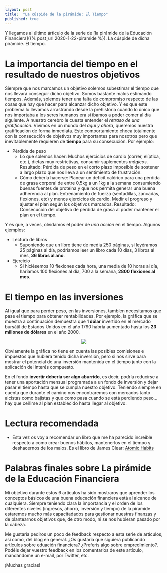 ```yaml
---
layout: post
title:  "La cúspide de la pirámide: El Tiempo"
published: true
---
```


Y llegamos al último árticulo de la serie de [la pirámide de la Educación Financiera]({% post_url 2020-1-22-piramide %}). La cúspide de dicha pirámide. El tiempo. 

# La importancia del tiempo en el resultado de nuestros objetivos

Siempre que nos marcamos un objetivo solemos subestimar el tiempo que nos llevará conseguir dicho objetivo. Somos bastante malos estimando tiempos. Además, solemos tener una falta de compromiso respecto de las cosas que hay que hacer para alcanzar dicho objetivo. Y es que este problema lo llevamos arrastrando desde la prehistoria cuando lo único que nos importaba a los seres humanos era si íbamos a poder comer al día siguiente. A nuestro cerebro le cuesta entender el *retraso de una gratificación*. Vivimos en un mundo del *aquí y ahora*, queremos nuestra gratificación de forma inmediata. Este comportamiento choca totalmente con la consecución de objetivos muy importantes para nosotros pero que inevitablemente requieren de **tiempo** para su consecución. Por ejemplo:

* Pérdida de peso
  * Lo que solemos hacer: Muchos ejercicios de cardio (correr, elíptica, etc.), dietas muy restrictivas, consumir suplementos *mágicos*. Resultado: Pérdida de peso en el corto plazo imposible de sostener a largo plazo que nos lleva a un sentimiento de frustración.
  * Cómo debería hacerse: Planear un deficit calórico para una pérdida de grasa corporal de entre 0,5kg a un 1kg a la semana consumiendo buenas fuentes de proteina y que nos permita generar una buena adherencia al plan. Entrenamiento de fuerza (sentadillas, zancadas, flexiones, etc) y menos ejercicios de cardio. Medir el progreso y ajustar el plan según los objetivos marcados. Resultado: Consecución del objetivo de pérdida de grasa al poder mantener el plan en el tiempo.

Y es que, a veces, olvidamos el poder de *una acción* en el tiempo. Algunos ejemplos:

* Lectura de libros
  * Suponiendo que un libro tiene de media 250 páginas, si leyéramos 25 páginas al día, podríamos leer un libro cada 10 días, 3 libros al mes, **36 libros al año**.
* Ejercicio
  * Si hiciésemos 10 flexiones cada hora, una media de 10 horas al día, haríamos 100 flexiones al día, 700 a la semana, **2800 flexiones al mes**.

# El tiempo en las inversiones

Al igual que para perder peso, en las inversiones, tambíen necesitamos que pase el tiempo para obtener rentabilidades.
Por ejemplo, la gráfica que se muestra a continuación demuestra que **1 dólar** invertido en el mercado bursátil de Estados Unidos en el año 1790 habría aumentado hasta los **23 millones de dólares** en el año 2000.

<p align="center">
<img src="{{ site.baseurl }}/images/valor-dollar.jpg"/>
</p>

Obviamente la gráfica no tiene en cuenta las posibles comisiones e impuestos que hubiera tenido dicha inversión, pero si nos sirve para mostrar el potencial de una inversión mantenida en el tiempo junto con la aplicación del interés compuesto.

En el fondo **invertir debería ser algo aburrido**, es decir, podría reducirse a tener una aportación mensual programada a un fondo de inversión y dejar pasar el tiempo hasta que se cumpla nuestro objetivo. Teniendo siempre en cuenta que durante el camino nos encontraremos con mercados tanto alcistas como bajistas y que como pasa cuando se está perdiendo peso... hay que ceñirse al plan establecido hasta llegar al objetivo.

# Lectura recomendada

* Esta vez os voy a recomendar un libro que me ha parecido increible respecto a como crear buenos hábitos, mantenerlos en el tiempo y deshacernos de los malos. Es el libro de James Clear: [Atomic Habits](https://www.amazon.es/Atomic-Habits-Proven-Build-Break/dp/1847941834/ref=tmm_pap_swatch_0?_encoding=UTF8&qid=1589187479&sr=8-1)

# Palabras finales sobre La pirámide de la Educación Financiera

Mi objetivo durante estos 6 artículos ha sido mostraros que aprender los conceptos básicos de una buena educación financiera está al alcance de cualquiera. Siempre teniendo clara la importancia y el orden de los diferentes niveles (ingresos, ahorro, inversión y tiempo) de la pirámide estaremos mucho más capacitadados para gestionar nuestras finanzas y de plantearnos objetivos que, de otro modo, ni se nos hubieran pasado por la cabeza.

Me gustaría pediros un poco de feedback respecto a esta serie de artículos, así como, del blog en general. ¿Os gustaría que siguiera publicando artículos sobre eduación financiera? ¿Preferís algo sobre empredimiento?. Podéis dejar vuestro feedback en los comentarios de este artículo, mandándome un e-mail, por Twitter, etc.

¡Muchas gracias!
